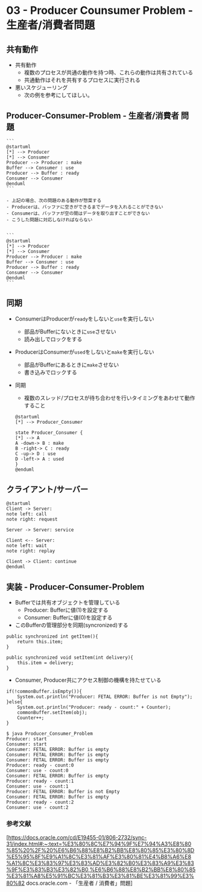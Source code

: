 # 03 - Producer Counsumer Problem - 生産者/消費者問題

## 共有動作
- 共有動作
    - 複数のプロセスが共通の動作を持つ時、これらの動作は共有されている
    - 共通動作はそれを共有するプロセスに実行される
- 悪いスケジューリング
    - 次の例を参考にしてほしい。 

## Producer-Consumer-Problem - 生産者/消費者 問題

    ```
    @startuml
    [*] --> Producer
    [*] --> Consumer
    Producer --> Producer : make
    Buffer --> Consumer : use
    Producer --> Buffer : ready
    Consumer --> Consumer
    @enduml
    ```

    - 上記の場合、次の問題のある動作が惣菜する
    - Producerは、バッファに空きができるまでデータを入れることができない
    - Consumerは、バッファが空の間はデータを取り出すことができない
    - こうした問題に対応しなければならない


    ```
    @startuml
    [*] --> Producer
    [*] --> Consumer
    Producer --> Producer : make
    Buffer --> Consumer : use
    Producer --> Buffer : ready
    Consumer --> Consumer
    @enduml
    ```

## 同期
- ConsumerはProducerが`ready`をしないと`use`を実行しない
    - 部品がBufferにないときに`use`させない
    - 読み出しでロックをする
- ProducerはConsumerが`used`をしないと`make`を実行しない
    - 部品がBufferにあるときに`make`させない
    - 書き込みでロックする
- 同期
    - 複数のスレッド/プロセスが待ち合わせを行いタイミングをあわせて動作すること

    ```
    @startuml
    [*] --> Producer_Consumer

    state Producer_Consumer {
    [*] --> A
    A -down-> B : make
    B -right-> C : ready
    C -up-> D : use
    D -left-> A : used
    }
    @enduml
    ```
## クライアント/サーバー

```
@startuml
Client -> Server:
note left: call
note right: request

Server -> Server: service

Client <-- Server: 
note left: wait
note right: replay

Client -> Client: continue
@enduml
```

## 実装 - Producer-Consumer-Problem

- Bufferでは共有オブジェクトを管理している
    - Producer: Bufferに値(1)を設定する
    - Consumer: Bufferに値(0)を設定する
- このBufferの管理部分を同期(syncronized)する

```
public synchronized int getItem(){
    return this.item;
}

public synchronized void setItem(int delivery){
    this.item = delivery;
}
```

- Consumer, Producer共にアクセス制御の機構を持たせている

```
if(!commonBuffer.isEmpty()){
    System.out.println("Producer: FETAL ERROR: Buffer is not Empty");
}else{
    System.out.println("Producer: ready - count:" + Counter);
    commonBuffer.setItem(obj);
    Counter++;
}
```

```
$ java Producer_Consumer_Problem
Producer: start
Consumer: start
Consumer: FETAL ERROR: Buffer is empty
Consumer: FETAL ERROR: Buffer is empty
Consumer: FETAL ERROR: Buffer is empty
Producer: ready - count:0
Consumer: use - count:0
Consumer: FETAL ERROR: Buffer is empty
Producer: ready - count:1
Consumer: use - count:1
Producer: FETAL ERROR: Buffer is not Empty
Consumer: FETAL ERROR: Buffer is empty
Producer: ready - count:2
Consumer: use - count:2
```

### 参考文献
[https://docs.oracle.com/cd/E19455-01/806-2732/sync-31/index.html#:~:text=%E3%80%8C%E7%94%9F%E7%94%A3%E8%80%85%20%2F%20%E6%B6%88%E8%B2%BB%E8%80%85%E3%80%8D%E5%95%8F%E9%A1%8C%E3%81%AF%E3%80%81%E4%B8%A6%E8%A1%8C%E3%83%97%E3%83%AD%E3%82%B0%E3%83%A9%E3%83%9F%E3%83%B3%E3%82%B0,%E6%B6%88%E8%B2%BB%E8%80%85%E3%81%A8%E5%91%BC%E3%81%B3%E3%81%BE%E3%81%99%E3%80%82 docs.oracle.com - 「生産者 / 消費者」問題]
